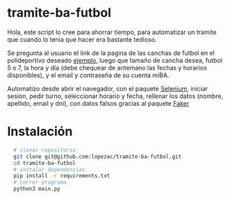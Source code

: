 # tramite-ba-futbol

Hola, este script lo cree para ahorrar tiempo, para automatizar un tramite 
que cuando lo tenia que hacer era bastante tedioso.

Se pregunta al usuario el link de la pagina de las canchas de futbol en el polideportivo 
deseado [ejemplo](https://buenosaires.gob.ar/desarrolloeconomico/deportes/futbol-en-el-polideportivo-parque-patricios), 
luego que tamaño de cancha desea, futbol 5 o 7, la hora y dia (debe chequear de antemano las 
fechas y horarios disponibles), y el email y contraseña de su cuenta miBA.

Automatizo desde abrir el navegador, con el paquete [Selenium](https://www.selenium.dev/documentation/webdriver/), 
iniciar sesion, pedir turno, seleccionar horario y fecha, rellenar los datos 
(nombre, apellido, email y dni), con datos falsos gracias al paquete 
[Faker](https://github.com/joke2k/faker)

# Instalación

```bash
  # clonar repositorio
  git clone git@github.com:lopezac/tramite-ba-futbol.git
  cd tramite-ba-futbol
  # instalar dependencias
  pip install -r requirements.txt
  # correr programa
  python3 main.py
```
